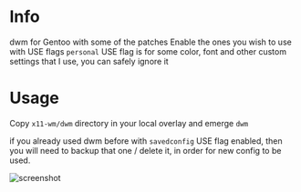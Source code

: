 # Info

dwm for Gentoo with some of the patches
Enable the ones you wish to use with USE flags
`personal` USE flag is for some color, font and other custom settings that I use, you can safely ignore it

# Usage

Copy `x11-wm/dwm` directory in your local overlay and emerge `dwm`

if you already used dwm before with `savedconfig` USE flag enabled, then you will need to backup that one / delete it, in order for new config to be used.


![screenshot](https://raw.githubusercontent.com/kajzersoze/dwm/master/Screenshot.png)
